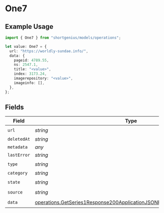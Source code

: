 # One7

## Example Usage

```typescript
import { One7 } from "shortgenius/models/operations";

let value: One7 = {
  url: "https://worldly-sundae.info/",
  data: {
    pageid: 4789.55,
    ns: 2547.1,
    title: "<value>",
    index: 3173.24,
    imagerepository: "<value>",
    imageinfo: [],
  },
};
```

## Fields

| Field                                                                                                                                                                | Type                                                                                                                                                                 | Required                                                                                                                                                             | Description                                                                                                                                                          |
| -------------------------------------------------------------------------------------------------------------------------------------------------------------------- | -------------------------------------------------------------------------------------------------------------------------------------------------------------------- | -------------------------------------------------------------------------------------------------------------------------------------------------------------------- | -------------------------------------------------------------------------------------------------------------------------------------------------------------------- |
| `url`                                                                                                                                                                | *string*                                                                                                                                                             | :heavy_check_mark:                                                                                                                                                   | N/A                                                                                                                                                                  |
| `deletedAt`                                                                                                                                                          | *string*                                                                                                                                                             | :heavy_minus_sign:                                                                                                                                                   | N/A                                                                                                                                                                  |
| `metadata`                                                                                                                                                           | *any*                                                                                                                                                                | :heavy_minus_sign:                                                                                                                                                   | N/A                                                                                                                                                                  |
| `lastError`                                                                                                                                                          | *string*                                                                                                                                                             | :heavy_minus_sign:                                                                                                                                                   | N/A                                                                                                                                                                  |
| `type`                                                                                                                                                               | *string*                                                                                                                                                             | :heavy_check_mark:                                                                                                                                                   | N/A                                                                                                                                                                  |
| `category`                                                                                                                                                           | *string*                                                                                                                                                             | :heavy_minus_sign:                                                                                                                                                   | N/A                                                                                                                                                                  |
| `state`                                                                                                                                                              | *string*                                                                                                                                                             | :heavy_check_mark:                                                                                                                                                   | N/A                                                                                                                                                                  |
| `source`                                                                                                                                                             | *string*                                                                                                                                                             | :heavy_check_mark:                                                                                                                                                   | N/A                                                                                                                                                                  |
| `data`                                                                                                                                                               | [operations.GetSeries1Response200ApplicationJSONResponseBodyThumbnailData](../../models/operations/getseries1response200applicationjsonresponsebodythumbnaildata.md) | :heavy_check_mark:                                                                                                                                                   | N/A                                                                                                                                                                  |